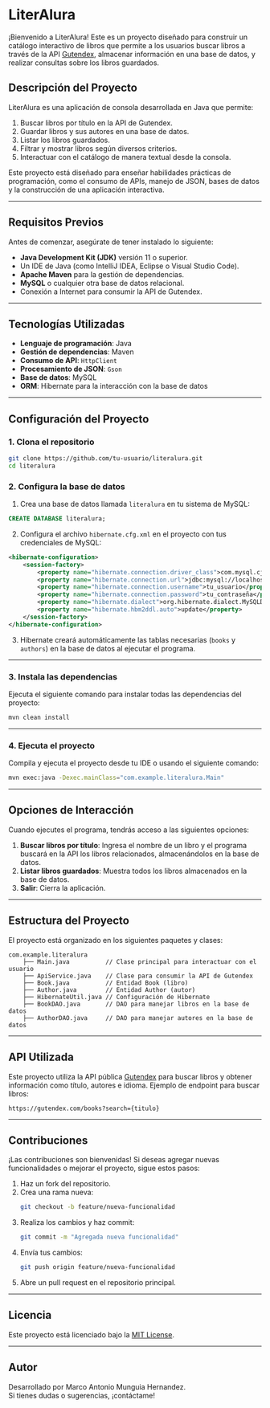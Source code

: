 # LiterAlura

¡Bienvenido a LiterAlura! Este es un proyecto diseñado para construir un catálogo interactivo de libros que permite a los usuarios buscar libros a través de la API [Gutendex](https://gutendex.com/), almacenar información en una base de datos, y realizar consultas sobre los libros guardados.

## **Descripción del Proyecto**

LiterAlura es una aplicación de consola desarrollada en Java que permite:

1. Buscar libros por título en la API de Gutendex.
2. Guardar libros y sus autores en una base de datos.
3. Listar los libros guardados.
4. Filtrar y mostrar libros según diversos criterios.
5. Interactuar con el catálogo de manera textual desde la consola.

Este proyecto está diseñado para enseñar habilidades prácticas de programación, como el consumo de APIs, manejo de JSON, bases de datos y la construcción de una aplicación interactiva.

---

## **Requisitos Previos**

Antes de comenzar, asegúrate de tener instalado lo siguiente:

- **Java Development Kit (JDK)** versión 11 o superior.
- Un IDE de Java (como IntelliJ IDEA, Eclipse o Visual Studio Code).
- **Apache Maven** para la gestión de dependencias.
- **MySQL** o cualquier otra base de datos relacional.
- Conexión a Internet para consumir la API de Gutendex.

---

## **Tecnologías Utilizadas**

- **Lenguaje de programación**: Java
- **Gestión de dependencias**: Maven
- **Consumo de API**: `HttpClient`
- **Procesamiento de JSON**: `Gson`
- **Base de datos**: MySQL
- **ORM**: Hibernate para la interacción con la base de datos

---

## **Configuración del Proyecto**

### **1. Clona el repositorio**
```bash
git clone https://github.com/tu-usuario/literalura.git
cd literalura
```

### **2. Configura la base de datos**

1. Crea una base de datos llamada `literalura` en tu sistema de MySQL:
```sql
CREATE DATABASE literalura;
```

2. Configura el archivo `hibernate.cfg.xml` en el proyecto con tus credenciales de MySQL:
```xml
<hibernate-configuration>
    <session-factory>
        <property name="hibernate.connection.driver_class">com.mysql.cj.jdbc.Driver</property>
        <property name="hibernate.connection.url">jdbc:mysql://localhost:3306/literalura</property>
        <property name="hibernate.connection.username">tu_usuario</property>
        <property name="hibernate.connection.password">tu_contraseña</property>
        <property name="hibernate.dialect">org.hibernate.dialect.MySQLDialect</property>
        <property name="hibernate.hbm2ddl.auto">update</property>
    </session-factory>
</hibernate-configuration>
```

3. Hibernate creará automáticamente las tablas necesarias (`books` y `authors`) en la base de datos al ejecutar el programa.

---

### **3. Instala las dependencias**

Ejecuta el siguiente comando para instalar todas las dependencias del proyecto:
```bash
mvn clean install
```

---

### **4. Ejecuta el proyecto**

Compila y ejecuta el proyecto desde tu IDE o usando el siguiente comando:
```bash
mvn exec:java -Dexec.mainClass="com.example.literalura.Main"
```

---

## **Opciones de Interacción**

Cuando ejecutes el programa, tendrás acceso a las siguientes opciones:

1. **Buscar libros por título**: Ingresa el nombre de un libro y el programa buscará en la API los libros relacionados, almacenándolos en la base de datos.
2. **Listar libros guardados**: Muestra todos los libros almacenados en la base de datos.
3. **Salir**: Cierra la aplicación.

---

## **Estructura del Proyecto**

El proyecto está organizado en los siguientes paquetes y clases:

```
com.example.literalura
    ├── Main.java          // Clase principal para interactuar con el usuario
    ├── ApiService.java    // Clase para consumir la API de Gutendex
    ├── Book.java          // Entidad Book (libro)
    ├── Author.java        // Entidad Author (autor)
    ├── HibernateUtil.java // Configuración de Hibernate
    ├── BookDAO.java       // DAO para manejar libros en la base de datos
    ├── AuthorDAO.java     // DAO para manejar autores en la base de datos
```

---

## **API Utilizada**

Este proyecto utiliza la API pública [Gutendex](https://gutendex.com/) para buscar libros y obtener información como título, autores e idioma. Ejemplo de endpoint para buscar libros:

```
https://gutendex.com/books?search={titulo}
```

---

## **Contribuciones**

¡Las contribuciones son bienvenidas! Si deseas agregar nuevas funcionalidades o mejorar el proyecto, sigue estos pasos:

1. Haz un fork del repositorio.
2. Crea una rama nueva:
   ```bash
   git checkout -b feature/nueva-funcionalidad
   ```
3. Realiza los cambios y haz commit:
   ```bash
   git commit -m "Agregada nueva funcionalidad"
   ```
4. Envía tus cambios:
   ```bash
   git push origin feature/nueva-funcionalidad
   ```
5. Abre un pull request en el repositorio principal.

---

## **Licencia**

Este proyecto está licenciado bajo la [MIT License](https://opensource.org/licenses/MIT).

---

## **Autor**

Desarrollado por Marco Antonio Munguia Hernandez.  
Si tienes dudas o sugerencias, ¡contáctame!
